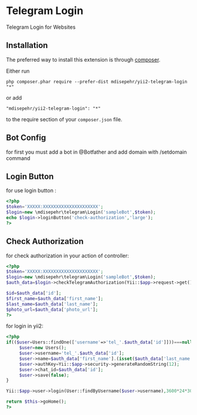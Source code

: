 Telegram Login
==============
Telegram Login for Websites

Installation
------------

The preferred way to install this extension is through [composer](http://getcomposer.org/download/).

Either run

```
php composer.phar require --prefer-dist mdisepehr/yii2-telegram-login "*"
```

or add

```
"mdisepehr/yii2-telegram-login": "*"
```

to the require section of your `composer.json` file.

Bot Config
-----

for first you must add a bot in @Botfather and add domain with /setdomain command

Login Button
-----

for use login button :

```php
<?php 
$token='XXXXX:XXXXXXXXXXXXXXXXXXXXX';
$login=new \mdisepehr\telegram\Login('sampleBot',$token); 
echo $login->loginButton('check-authorization','large');
?>
```

Check Authorization
-----

for check authorization in your action of controller:


```php
<?php 
$token='XXXXX:XXXXXXXXXXXXXXXXXXXXX';
$login=new \mdisepehr\telegram\Login('sampleBot',$token); 
$auth_data=$login->checkTelegramAuthorization(Yii::$app->request->get());

$id=$auth_data['id'];
$first_name=$auth_data['first_name'];
$last_name=$auth_data['last_name'];
$photo_url=$auth_data['photo_url'];
?>
```


for login in yii2:

```php
<?php
if(($user=Users::findOne(['username'=>'tel_'.$auth_data['id']]))===null){
     $user=new Users();
     $user->username='tel_'.$auth_data['id'];
     $user->name=$auth_data['first_name'].(isset($auth_data['last_name'])?" {$auth_data['last_name']}":"");
     $user->authKey=Yii::$app->security->generateRandomString(12);
     $user->chat_id=$auth_data['id'];
     $user->save(false);
}

Yii::$app->user->login(User::findByUsername($user->username),3600*24*30);

return $this->goHome();
?>
```